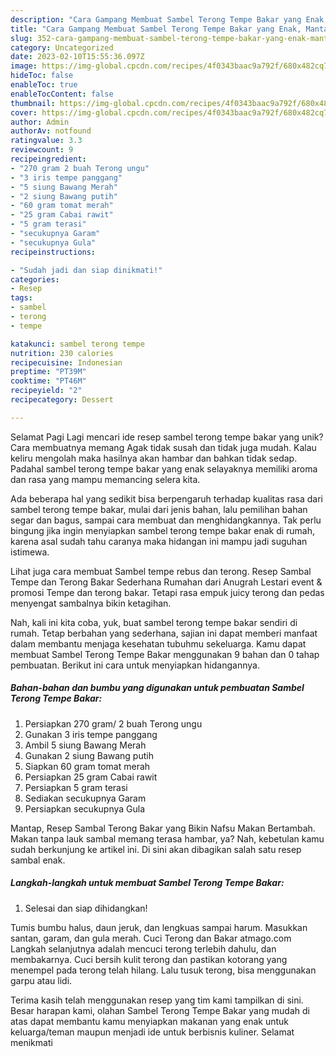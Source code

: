 ```yaml
---
description: "Cara Gampang Membuat Sambel Terong Tempe Bakar yang Enak, Mantap"
title: "Cara Gampang Membuat Sambel Terong Tempe Bakar yang Enak, Mantap"
slug: 352-cara-gampang-membuat-sambel-terong-tempe-bakar-yang-enak-mantap
category: Uncategorized
date: 2023-02-10T15:55:36.097Z
image: https://img-global.cpcdn.com/recipes/4f0343baac9a792f/680x482cq70/sambel-terong-tempe-bakar-foto-resep-utama.jpg
hideToc: false
enableToc: true
enableTocContent: false
thumbnail: https://img-global.cpcdn.com/recipes/4f0343baac9a792f/680x482cq70/sambel-terong-tempe-bakar-foto-resep-utama.jpg
cover: https://img-global.cpcdn.com/recipes/4f0343baac9a792f/680x482cq70/sambel-terong-tempe-bakar-foto-resep-utama.jpg
author: Admin
authorAv: notfound
ratingvalue: 3.3
reviewcount: 9
recipeingredient:
- "270 gram 2 buah Terong ungu"
- "3 iris tempe panggang"
- "5 siung Bawang Merah"
- "2 siung Bawang putih"
- "60 gram tomat merah"
- "25 gram Cabai rawit"
- "5 gram terasi"
- "secukupnya Garam"
- "secukupnya Gula"
recipeinstructions:

- "Sudah jadi dan siap dinikmati!"
categories:
- Resep
tags:
- sambel
- terong
- tempe

katakunci: sambel terong tempe 
nutrition: 230 calories
recipecuisine: Indonesian
preptime: "PT39M"
cooktime: "PT46M"
recipeyield: "2"
recipecategory: Dessert

---
```



Selamat Pagi Lagi mencari ide resep sambel terong tempe bakar yang unik? Cara membuatnya memang Agak tidak susah dan tidak juga mudah. Kalau keliru mengolah maka hasilnya akan hambar dan bahkan tidak sedap. Padahal sambel terong tempe bakar yang enak selayaknya memiliki aroma dan rasa yang mampu memancing selera kita.


Ada beberapa hal yang sedikit bisa berpengaruh terhadap kualitas rasa dari sambel terong tempe bakar, mulai dari jenis bahan, lalu pemilihan bahan segar dan bagus, sampai cara membuat dan menghidangkannya. Tak perlu bingung jika ingin menyiapkan sambel terong tempe bakar enak di rumah, karena asal sudah tahu caranya maka hidangan ini mampu jadi suguhan istimewa.

Lihat juga cara membuat Sambel tempe rebus dan terong. Resep Sambal Tempe dan Terong Bakar Sederhana Rumahan dari Anugrah Lestari event &amp; promosi Tempe dan terong bakar. Tetapi rasa empuk juicy terong dan pedas menyengat sambalnya bikin ketagihan.


Nah, kali ini kita coba, yuk, buat sambel terong tempe bakar sendiri di rumah. Tetap berbahan yang sederhana, sajian ini dapat memberi manfaat dalam membantu menjaga kesehatan tubuhmu sekeluarga. Kamu dapat membuat Sambel Terong Tempe Bakar menggunakan 9 bahan dan 0 tahap pembuatan. Berikut ini cara untuk menyiapkan hidangannya.

<!--inarticleads1-->

##### Bahan-bahan dan bumbu yang digunakan untuk pembuatan Sambel Terong Tempe Bakar:

1. Persiapkan 270 gram/ 2 buah Terong ungu
1. Gunakan 3 iris tempe panggang
1. Ambil 5 siung Bawang Merah
1. Gunakan 2 siung Bawang putih
1. Siapkan 60 gram tomat merah
1. Persiapkan 25 gram Cabai rawit
1. Persiapkan 5 gram terasi
1. Sediakan secukupnya Garam
1. Persiapkan secukupnya Gula


Mantap, Resep Sambal Terong Bakar yang Bikin Nafsu Makan Bertambah. Makan tanpa lauk sambal memang terasa hambar, ya? Nah, kebetulan kamu sudah berkunjung ke artikel ini. Di sini akan dibagikan salah satu resep sambal enak. 

<!--inarticleads2-->

##### Langkah-langkah untuk membuat Sambel Terong Tempe Bakar:


1. Selesai dan siap dihidangkan!

Tumis bumbu halus, daun jeruk, dan lengkuas sampai harum. Masukkan santan, garam, dan gula merah. Cuci Terong dan Bakar atmago.com Langkah selanjutnya adalah mencuci terong terlebih dahulu, dan membakarnya. Cuci bersih kulit terong dan pastikan kotorang yang menempel pada terong telah hilang. Lalu tusuk terong, bisa menggunakan garpu atau lidi. 

Terima kasih telah menggunakan resep yang tim kami tampilkan di sini. Besar harapan kami, olahan Sambel Terong Tempe Bakar yang mudah di atas dapat membantu kamu menyiapkan makanan yang enak untuk keluarga/teman maupun menjadi ide untuk berbisnis kuliner. Selamat menikmati
